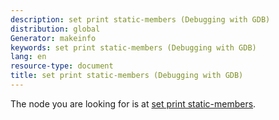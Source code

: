 ```yaml
---
description: set print static-members (Debugging with GDB)
distribution: global
Generator: makeinfo
keywords: set print static-members (Debugging with GDB)
lang: en
resource-type: document
title: set print static-members (Debugging with GDB)
---
```

The node you are looking for is at [set print static-members](Print-Settings.html#set-print-static_002dmembers).
